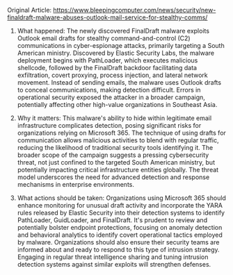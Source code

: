 Original Article: https://www.bleepingcomputer.com/news/security/new-finaldraft-malware-abuses-outlook-mail-service-for-stealthy-comms/

1) What happened: The newly discovered FinalDraft malware exploits Outlook email drafts for stealthy command-and-control (C2) communications in cyber-espionage attacks, primarily targeting a South American ministry. Discovered by Elastic Security Labs, the malware deployment begins with PathLoader, which executes malicious shellcode, followed by the FinalDraft backdoor facilitating data exfiltration, covert proxying, process injection, and lateral network movement. Instead of sending emails, the malware uses Outlook drafts to conceal communications, making detection difficult. Errors in operational security exposed the attacker in a broader campaign, potentially affecting other high-value organizations in Southeast Asia.

2) Why it matters: This malware's ability to hide within legitimate email infrastructure complicates detection, posing significant risks for organizations relying on Microsoft 365. The technique of using drafts for communication allows malicious activities to blend with regular traffic, reducing the likelihood of traditional security tools identifying it. The broader scope of the campaign suggests a pressing cybersecurity threat, not just confined to the targeted South American ministry, but potentially impacting critical infrastructure entities globally. The threat model underscores the need for advanced detection and response mechanisms in enterprise environments.

3) What actions should be taken: Organizations using Microsoft 365 should enhance monitoring for unusual draft activity and incorporate the YARA rules released by Elastic Security into their detection systems to identify PathLoader, GuidLoader, and FinalDraft. It's prudent to review and potentially bolster endpoint protections, focusing on anomaly detection and behavioral analytics to identify covert operational tactics employed by malware. Organizations should also ensure their security teams are informed about and ready to respond to this type of intrusion strategy. Engaging in regular threat intelligence sharing and tuning intrusion detection systems against similar exploits will strengthen defenses.